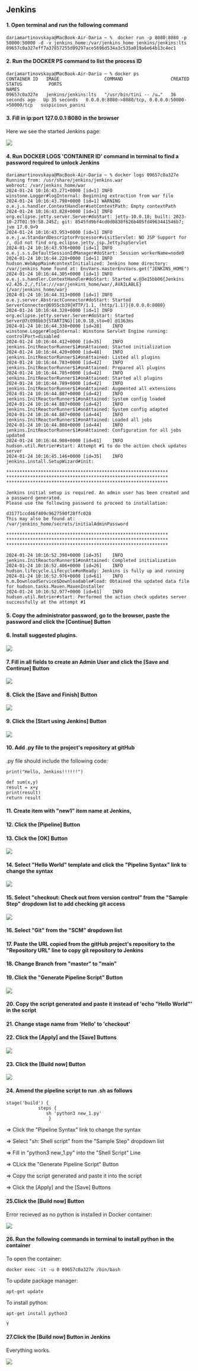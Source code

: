 ## Jenkins

#### 1. Open terminal and run the following command
```
dariamartinovskaya@MacBook-Air-Daria ~ %  docker run -p 8080:8080 -p 50000:50000 -d -v jenkins_home:/var/jenkins_home jenkins/jenkins:lts 
09657c0a327eff7a37857255d09297ace5696d534a3c535a019a6e64b13c4ec1
```
#### 2. Run the DOCKER PS command to list the process ID
```
dariamartinovskaya@MacBook-Air-Daria ~ % docker ps 
CONTAINER ID   IMAGE                 COMMAND                  CREATED          STATUS          PORTS                                              NAMES
09657c0a327e   jenkins/jenkins:lts   "/usr/bin/tini -- /u…"   36 seconds ago   Up 35 seconds   0.0.0.0:8080->8080/tcp, 0.0.0.0:50000->50000/tcp   suspicious_panini
```
#### 3. Fill in ip:port 127.0.0.1:8080 in the browser 
Here we see the started Jenkins page:
<div style="display:flex;">
<img src="Screens/Jenkins_Login.jpg">
</div>

#### 4. Run DOCKER LOGS 'CONTAINER ID' command in terminal to find a password required to unlock Jenkins 
```
dariamartinovskaya@MacBook-Air-Daria ~ % docker logs 09657c0a327e
Running from: /usr/share/jenkins/jenkins.war
webroot: /var/jenkins_home/war
2024-01-24 10:16:43.271+0000 [id=1]	INFO	winstone.Logger#logInternal: Beginning extraction from war file
2024-01-24 10:16:43.798+0000 [id=1]	WARNING	o.e.j.s.handler.ContextHandler#setContextPath: Empty contextPath
2024-01-24 10:16:43.828+0000 [id=1]	INFO	org.eclipse.jetty.server.Server#doStart: jetty-10.0.18; built: 2023-10-27T01:59:58.245Z; git: 8545fd9bf4cd0d0838f626b405fd4963441546b7; jvm 17.0.9+9
2024-01-24 10:16:43.953+0000 [id=1]	INFO	o.e.j.w.StandardDescriptorProcessor#visitServlet: NO JSP Support for /, did not find org.eclipse.jetty.jsp.JettyJspServlet
2024-01-24 10:16:43.976+0000 [id=1]	INFO	o.e.j.s.s.DefaultSessionIdManager#doStart: Session workerName=node0
2024-01-24 10:16:44.228+0000 [id=1]	INFO	hudson.WebAppMain#contextInitialized: Jenkins home directory: /var/jenkins_home found at: EnvVars.masterEnvVars.get("JENKINS_HOME")
2024-01-24 10:16:44.305+0000 [id=1]	INFO	o.e.j.s.handler.ContextHandler#doStart: Started w.@3e15bb06{Jenkins v2.426.2,/,file:///var/jenkins_home/war/,AVAILABLE}{/var/jenkins_home/war}
2024-01-24 10:16:44.313+0000 [id=1]	INFO	o.e.j.server.AbstractConnector#doStart: Started ServerConnector@6955cb39{HTTP/1.1, (http/1.1)}{0.0.0.0:8080}
2024-01-24 10:16:44.328+0000 [id=1]	INFO	org.eclipse.jetty.server.Server#doStart: Started Server@7c098bb3{STARTING}[10.0.18,sto=0] @1363ms
2024-01-24 10:16:44.330+0000 [id=28]	INFO	winstone.Logger#logInternal: Winstone Servlet Engine running: controlPort=disabled
2024-01-24 10:16:44.412+0000 [id=35]	INFO	jenkins.InitReactorRunner$1#onAttained: Started initialization
2024-01-24 10:16:44.420+0000 [id=48]	INFO	jenkins.InitReactorRunner$1#onAttained: Listed all plugins
2024-01-24 10:16:44.783+0000 [id=42]	INFO	jenkins.InitReactorRunner$1#onAttained: Prepared all plugins
2024-01-24 10:16:44.785+0000 [id=42]	INFO	jenkins.InitReactorRunner$1#onAttained: Started all plugins
2024-01-24 10:16:44.789+0000 [id=42]	INFO	jenkins.InitReactorRunner$1#onAttained: Augmented all extensions
2024-01-24 10:16:44.887+0000 [id=42]	INFO	jenkins.InitReactorRunner$1#onAttained: System config loaded
2024-01-24 10:16:44.887+0000 [id=42]	INFO	jenkins.InitReactorRunner$1#onAttained: System config adapted
2024-01-24 10:16:44.887+0000 [id=44]	INFO	jenkins.InitReactorRunner$1#onAttained: Loaded all jobs
2024-01-24 10:16:44.888+0000 [id=44]	INFO	jenkins.InitReactorRunner$1#onAttained: Configuration for all jobs updated
2024-01-24 10:16:44.908+0000 [id=61]	INFO	hudson.util.Retrier#start: Attempt #1 to do the action check updates server
2024-01-24 10:16:45.146+0000 [id=35]	INFO	jenkins.install.SetupWizard#init: 

*************************************************************
*************************************************************
*************************************************************

Jenkins initial setup is required. An admin user has been created and a password generated.
Please use the following password to proceed to installation:

d31771ccd46f409c9627590f28ffc028
This may also be found at: /var/jenkins_home/secrets/initialAdminPassword

*************************************************************
*************************************************************
*************************************************************

2024-01-24 10:16:52.398+0000 [id=35]	INFO	jenkins.InitReactorRunner$1#onAttained: Completed initialization
2024-01-24 10:16:52.406+0000 [id=26]	INFO	hudson.lifecycle.Lifecycle#onReady: Jenkins is fully up and running
2024-01-24 10:16:52.976+0000 [id=61]	INFO	h.m.DownloadService$Downloadable#load: Obtained the updated data file for hudson.tasks.Maven.MavenInstaller
2024-01-24 10:16:52.977+0000 [id=61]	INFO	hudson.util.Retrier#start: Performed the action check updates server successfully at the attempt #1
```
#### 5. Copy the administrator password, go to the browser, paste the password and click the [Continue] Button

#### 6. Install suggested plugins.
<div style="display:flex;">
<img src="Screens/Jenkins_Plugins.jpg">
</div>

#### 7. Fill in all fields to create an Admin User and click the [Save and Continue] Button
<div style="display:flex;">
<img src="Screens/Jenkins_User_Creator.jpg">
</div>

#### 8. Click the [Save and Finish] Button
<div style="display:flex;">
<img src="Screens/Jenkins_URL.jpg">
</div>

#### 9. Click the [Start using Jenkins] Button
<div style="display:flex;">
<img src="Screens/Jenkins_Start.jpg">
</div>

#### 10. Add .py file to the project's repository at gitHub
.py file should include the following code:
```
print("Hello, Jenkins!!!!!!")

def sum(x,y)
result = x+y
print(result)
return result
```

#### 11. Create item with "new1" item name at Jenkins, 
#### 12. Click the [Pipeline] Button 
#### 13. Click the [OK] Button
<div style="display:flex;">
<img src="Screens/Jenkins_item.jpg">
</div>

#### 14. Select "Hello World" template and click the "Pipeline Syntax" link to change the syntax
<div style="display:flex;">
<img src="Screens/Jenkins_Syntax.jpg">
</div>

#### 15. Select "checkout: Check out from version control" from the "Sample Step" dropdown list to add checking git access
<div style="display:flex;">
<img src="Screens/Jenkins_Step1.jpg">
</div>

#### 16. Select "Git" from the "SCM" dropdown list
#### 17. Paste the URL copied from the gitHub project's repository to the "Repository URL" line to copy git repository to Jenkins
#### 18. Change Branch from "master" to "main"
#### 19. Click the "Generate Pipeline Script" Button
<div style="display:flex;">
<img src="Screens/Jenkins_Step1.1.jpg">
</div>

#### 20. Copy the script generated and paste it instead of 'echo "Hello World"' in the script
#### 21. Change stage name from 'Hello' to 'checkout'
#### 22. Click the [Apply] and the [Save] Buttons
<div style="display:flex;">
<img src="Screens/Jenkins_Script.jpg">
</div>

#### 23. Click the [Build now] Button
<div style="display:flex;">
<img src="Screens/Project1.jpg">
</div>

#### 24. Amend the pipeline script to run .sh as follows
```
stage('build') {
            steps {
               sh 'python3 new_1.py'
                }
```
=> Click the "Pipeline Syntax" link to change the syntax 

=> Select "sh: Shell script" from the "Sample Step" dropdown list 

=> Fill in "python3 new_1.py" into the "Shell Script" Line

=> CLick the "Generate Pipeline Script" Button

=> Copy the script generated and paste it into the script

=> Click the [Apply] and the [Save] Buttons

#### 25.Click the [Build now] Button
Error recieved as no python is installed in Docker container:
<div style="display:flex;">
<img src="Screens/Error.jpg">
</div>

#### 26. Run the following commands in terminal to install python in the container
To open the container: 
```
docker exec -it -u 0 09657c0a327e /bin/bash
```
To update package manager:
```
apt-get update
```
To install python:
```
apt-get install python3
```
```
Y
```

#### 27.Click the [Build now] Button in Jenkins
Everything works.
<div style="display:flex;">
<img src="Screens/Build.jpg">
</div>
